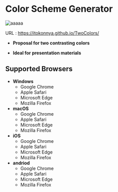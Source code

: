# Color Scheme Generator

![aaaaa](https://user-images.githubusercontent.com/124262891/218033714-78d532d8-80c4-4749-b91f-d7bec766f955.gif)

URL : https://itokonnya.github.io/TwoColors/

* __Proposal for two contrasting colors__

* __Ideal for presentation materials__

## Supported Browsers

* __Windows__
  * Google Chrome
  * Apple Safari
  * Microsoft Edge
  * Mozilla Firefox
* __macOS__
  * Google Chrome
  * Apple Safari
  * Microsoft Edge
  * Mozilla Firefox
* __iOS__
  * Google Chrome
  * Apple Safari
  * Microsoft Edge
  * Mozilla Firefox
* __andriod__
  * Google Chrome
  * Apple Safari
  * Microsoft Edge
  * Mozilla Firefox
